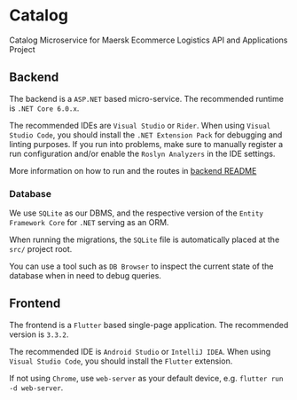 # Catalog
Catalog Microservice for Maersk Ecommerce Logistics API and Applications Project

## Backend

The backend is a `ASP.NET` based micro-service. The recommended runtime is `.NET Core 6.0.x`.

The recommended IDEs are `Visual Studio` or `Rider`. When using `Visual Studio Code`, you should install the `.NET Extension Pack` for debugging and linting purposes. If you run into problems, make sure to manually register a run configuration and/or enable the `Roslyn Analyzers` in the IDE settings.

More information on how to run and the routes in [backend README](https://github.com/FEUP-MEIC-DS-2022-1MEIC01/catalog/blob/develop/backend/README.md)

### Database

We use `SQLite` as our DBMS, and the respective version of the `Entity Framework Core` for `.NET` serving as an ORM.

When running the migrations, the `SQLite` file is automatically placed at the `src/` project root.

You can use a tool such as `DB Browser` to inspect the current state of the database when in need to debug queries.

## Frontend

The frontend is a `Flutter` based single-page application. The recommended version is `3.3.2`.

The recommended IDE is `Android Studio` or `IntelliJ IDEA`. When using `Visual Studio Code`, you should install the `Flutter` extension.

If not using `Chrome`, use `web-server` as your default device, e.g. `flutter run -d web-server`.
